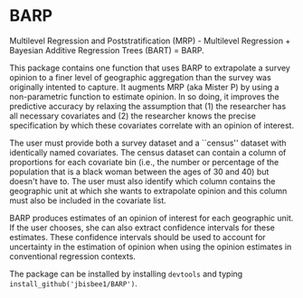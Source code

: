 # BARP

Multilevel Regression and Poststratification (MRP) - Multilevel Regression + Bayesian Additive Regression Trees (BART) = BARP.

This package contains one function that uses BARP to extrapolate a survey opinion to a finer level of geographic aggregation than the survey was originally intented to capture. It augments MRP (aka Mister P) by using a non-parametric function to estimate opinion. In so doing, it improves the predictive accuracy by relaxing the assumption that (1) the researcher has all necessary covariates and (2) the researcher knows the precise specification by which these covariates correlate with an opinion of interest. 

The user must provide both a survey dataset and a ``census'' dataset with identically named covariates. The census dataset can contain a column of proportions for each covariate bin (i.e., the number or percentage of the population that is a black woman between the ages of 30 and 40) but doesn't have to. The user must also identify which column contains the geographic unit at which she wants to extrapolate opinion and this column must also be included in the covariate list.

BARP produces estimates of an opinion of interest for each geographic unit. If the user chooses, she can also extract confidence intervals for these estimates. These confidence intervals should be used to account for uncertainty in the estimation of opinion when using the opinion estimates in conventional regression contexts. 

The package can be installed by installing ```devtools``` and typing ```install_github('jbisbee1/BARP')```.